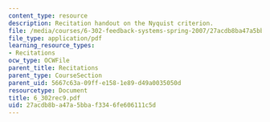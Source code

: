 ```yaml
---
content_type: resource
description: Recitation handout on the Nyquist criterion.
file: /media/courses/6-302-feedback-systems-spring-2007/27acdb8ba47a5bbaf3346fe606111c5d_6_302rec9.pdf
file_type: application/pdf
learning_resource_types:
- Recitations
ocw_type: OCWFile
parent_title: Recitations
parent_type: CourseSection
parent_uid: 5667c63a-09ff-e158-1e89-d49a0035050d
resourcetype: Document
title: 6_302rec9.pdf
uid: 27acdb8b-a47a-5bba-f334-6fe606111c5d
---
```

